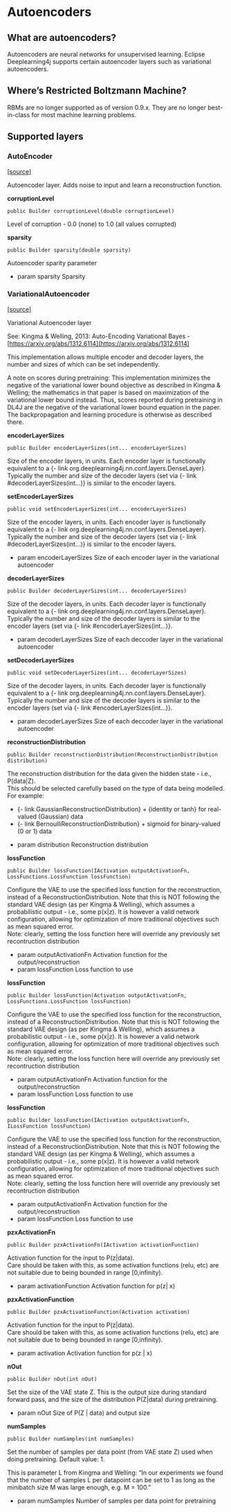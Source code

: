 # Autoencoders

## What are autoencoders?

Autoencoders are neural networks for unsupervised learning. Eclipse Deeplearning4j supports certain autoencoder layers such as variational autoencoders.

## Where’s Restricted Boltzmann Machine?

RBMs are no longer supported as of version 0.9.x. They are no longer best-in-class for most machine learning problems.

## Supported layers

### AutoEncoder

[\[source\]](https://github.com/eclipse/deeplearning4j/tree/master/deeplearning4j/deeplearning4j-nn/src/main/java/org/deeplearning4j/nn/conf/layers/AutoEncoder.java)

Autoencoder layer. Adds noise to input and learn a reconstruction function.

**corruptionLevel**

```text
public Builder corruptionLevel(double corruptionLevel) 
```

Level of corruption - 0.0 \(none\) to 1.0 \(all values corrupted\)

**sparsity**

```text
public Builder sparsity(double sparsity) 
```

Autoencoder sparity parameter

* param sparsity Sparsity

### VariationalAutoencoder

[\[source\]](https://github.com/eclipse/deeplearning4j/tree/master/deeplearning4j/deeplearning4j-nn/src/main/java/org/deeplearning4j/nn/conf/layers/variational/VariationalAutoencoder.java)

Variational Autoencoder layer

See: Kingma & Welling, 2013: Auto-Encoding Variational Bayes - [https://arxiv.org/abs/1312.6114](https://arxiv.org/abs/1312.6114)

This implementation allows multiple encoder and decoder layers, the number and sizes of which can be set independently.

A note on scores during pretraining: This implementation minimizes the negative of the variational lower bound objective as described in Kingma & Welling; the mathematics in that paper is based on maximization of the variational lower bound instead. Thus, scores reported during pretraining in DL4J are the negative of the variational lower bound equation in the paper. The backpropagation and learning procedure is otherwise as described there.

**encoderLayerSizes**

```text
public Builder encoderLayerSizes(int... encoderLayerSizes) 
```

Size of the encoder layers, in units. Each encoder layer is functionally equivalent to a {- link org.deeplearning4j.nn.conf.layers.DenseLayer}. Typically the number and size of the decoder layers \(set via {- link \#decoderLayerSizes\(int…\)} is similar to the encoder layers.

**setEncoderLayerSizes**

```text
public void setEncoderLayerSizes(int... encoderLayerSizes) 
```

Size of the encoder layers, in units. Each encoder layer is functionally equivalent to a {- link org.deeplearning4j.nn.conf.layers.DenseLayer}. Typically the number and size of the decoder layers \(set via {- link \#decoderLayerSizes\(int…\)} is similar to the encoder layers.

* param encoderLayerSizes Size of each encoder layer in the variational autoencoder

**decoderLayerSizes**

```text
public Builder decoderLayerSizes(int... decoderLayerSizes) 
```

Size of the decoder layers, in units. Each decoder layer is functionally equivalent to a {- link org.deeplearning4j.nn.conf.layers.DenseLayer}. Typically the number and size of the decoder layers is similar to the encoder layers \(set via {- link \#encoderLayerSizes\(int…\)}.

* param decoderLayerSizes Size of each deccoder layer in the variational autoencoder

**setDecoderLayerSizes**

```text
public void setDecoderLayerSizes(int... decoderLayerSizes) 
```

Size of the decoder layers, in units. Each decoder layer is functionally equivalent to a {- link org.deeplearning4j.nn.conf.layers.DenseLayer}. Typically the number and size of the decoder layers is similar to the encoder layers \(set via {- link \#encoderLayerSizes\(int…\)}.

* param decoderLayerSizes Size of each deccoder layer in the variational autoencoder

**reconstructionDistribution**

```text
public Builder reconstructionDistribution(ReconstructionDistribution distribution) 
```

The reconstruction distribution for the data given the hidden state - i.e., P\(data\|Z\).  
This should be selected carefully based on the type of data being modelled. For example:  
- {- link GaussianReconstructionDistribution} + {identity or tanh} for real-valued \(Gaussian\) data  
- {- link BernoulliReconstructionDistribution} + sigmoid for binary-valued \(0 or 1\) data  


* param distribution Reconstruction distribution

**lossFunction**

```text
public Builder lossFunction(IActivation outputActivationFn, LossFunctions.LossFunction lossFunction) 
```

Configure the VAE to use the specified loss function for the reconstruction, instead of a ReconstructionDistribution. Note that this is NOT following the standard VAE design \(as per Kingma & Welling\), which assumes a probabilistic output - i.e., some p\(x\|z\). It is however a valid network configuration, allowing for optimization of more traditional objectives such as mean squared error.  
Note: clearly, setting the loss function here will override any previously set recontruction distribution

* param outputActivationFn Activation function for the output/reconstruction
* param lossFunction Loss function to use

**lossFunction**

```text
public Builder lossFunction(Activation outputActivationFn, LossFunctions.LossFunction lossFunction) 
```

Configure the VAE to use the specified loss function for the reconstruction, instead of a ReconstructionDistribution. Note that this is NOT following the standard VAE design \(as per Kingma & Welling\), which assumes a probabilistic output - i.e., some p\(x\|z\). It is however a valid network configuration, allowing for optimization of more traditional objectives such as mean squared error.  
Note: clearly, setting the loss function here will override any previously set recontruction distribution

* param outputActivationFn Activation function for the output/reconstruction
* param lossFunction Loss function to use

**lossFunction**

```text
public Builder lossFunction(IActivation outputActivationFn, ILossFunction lossFunction) 
```

Configure the VAE to use the specified loss function for the reconstruction, instead of a ReconstructionDistribution. Note that this is NOT following the standard VAE design \(as per Kingma & Welling\), which assumes a probabilistic output - i.e., some p\(x\|z\). It is however a valid network configuration, allowing for optimization of more traditional objectives such as mean squared error.  
Note: clearly, setting the loss function here will override any previously set recontruction distribution

* param outputActivationFn Activation function for the output/reconstruction
* param lossFunction Loss function to use

**pzxActivationFn**

```text
public Builder pzxActivationFn(IActivation activationFunction) 
```

Activation function for the input to P\(z\|data\).  
Care should be taken with this, as some activation functions \(relu, etc\) are not suitable due to being bounded in range \[0,infinity\). 

* param activationFunction Activation function for p\(z\| x\)

**pzxActivationFunction**

```text
public Builder pzxActivationFunction(Activation activation) 
```

Activation function for the input to P\(z\|data\).  
Care should be taken with this, as some activation functions \(relu, etc\) are not suitable due to being bounded in range \[0,infinity\).

* param activation Activation function for p\(z \| x\)

**nOut**

```text
public Builder nOut(int nOut) 
```

Set the size of the VAE state Z. This is the output size during standard forward pass, and the size of the distribution P\(Z\|data\) during pretraining.

* param nOut Size of P\(Z \| data\) and output size

**numSamples**

```text
public Builder numSamples(int numSamples) 
```

Set the number of samples per data point \(from VAE state Z\) used when doing pretraining. Default value: 1.

This is parameter L from Kingma and Welling: “In our experiments we found that the number of samples L per datapoint can be set to 1 as long as the minibatch size M was large enough, e.g. M = 100.”

* param numSamples Number of samples per data point for pretraining

